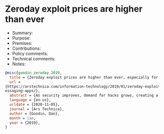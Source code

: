 # Zeroday exploit prices are higher than ever

- Summary:
- Purpose:
- Premises:
- Contributions:
- Policy comments:
- Technical comments:
- Notes:

```bib
@misc{goodin_zeroday_2019,
  title = {Zeroday exploit prices are higher than ever, especially for {iOS} and messaging apps},
  url =
{https://arstechnica.com/information-technology/2019/01/zeroday-exploit-prices-continue-to-soar-especially-for-ios-and-m
essaging-apps/},
  abstract = {As security improves, demand for hacks grows, creating a super-heated market.},
  language = {en-us},
  urldate = {2020-11-05},
  journal = {Ars Technica},
  author = {Goodin, Dan},
  month = jan,
  year = {2019},
}
```

